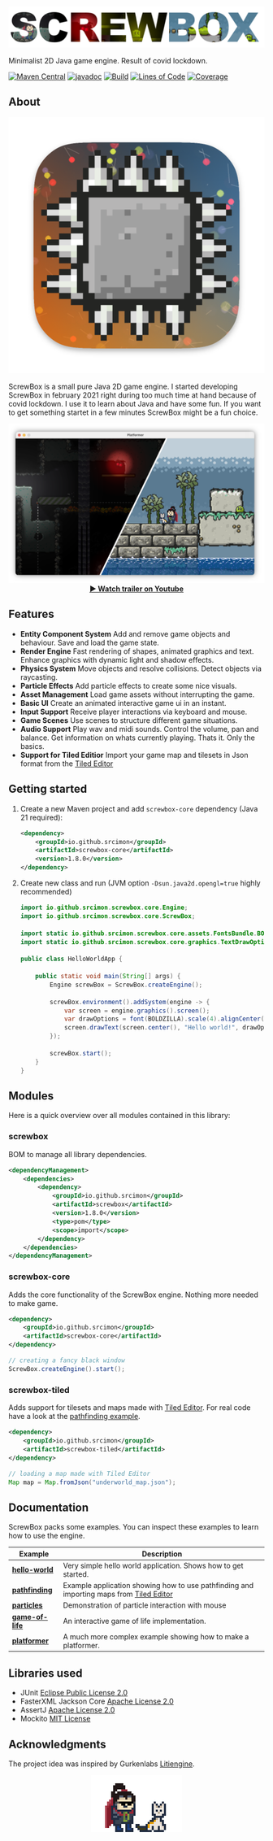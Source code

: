 ![Project Logo](docs/logo.png)

Minimalist 2D Java game engine. Result of covid lockdown.

[![Maven Central](https://img.shields.io/maven-central/v/io.github.srcimon/screwbox)](https://search.maven.org/artifact/io.github.srcimon/screwbox)
[![javadoc](https://javadoc.io/badge2/io.github.srcimon/screwbox-core/javadoc.svg)](https://javadoc.io/doc/io.github.srcimon/screwbox-core)
[![Build](https://github.com/srcimon/screwbox/actions/workflows/build.yml/badge.svg)](https://github.com/srcimon/screwbox/actions/workflows/build.yml)
[![Lines of Code](https://sonarcloud.io/api/project_badges/measure?project=srcimon_screwbox&metric=ncloc)](https://sonarcloud.io/summary/new_code?id=srcimon_screwbox)
[![Coverage](https://sonarcloud.io/api/project_badges/measure?project=srcimon_screwbox&metric=coverage)](https://sonarcloud.io/summary/new_code?id=srcimon_screwbox)

## About
![LOGO_512.png](screwbox-core/src/main/resources/assets/sprites/LOGO_512.png)

ScrewBox is a small pure Java 2D game engine.
I started developing ScrewBox in february 2021 right during too much time at hand because of covid lockdown.
I use it to learn about Java and have some fun.
If you want to get something startet in a few minutes ScrewBox might be a fun choice.

<p align="center"><a href="https://www.youtube.com/watch?v=fg5MJDx78SQ)"><img alt="youtube trailer" src="docs/trailer-thumbnail.png"></a>
<br/><b><a href="https://www.youtube.com/watch?v=fg5MJDx78SQ)">▶ Watch trailer on Youtube</a></b></p>

## Features

- **Entity Component System** Add and remove game objects and behaviour. Save and load the game state.
- **Render Engine** Fast rendering of shapes, animated graphics and text. Enhance graphics with dynamic light and shadow
  effects.
- **Physics System** Move objects and resolve collisions. Detect objects via raycasting.
- **Particle Effects** Add particle effects to create some nice visuals.
- **Asset Management** Load game assets without interrupting the game.
- **Basic UI** Create an animated interactive game ui in an instant.
- **Input Support** Receive player interactions via keyboard and mouse.
- **Game Scenes** Use scenes to structure different game situations.
- **Audio Support** Play wav and midi sounds. Control the volume, pan and balance. Get information on whats currently
  playing. Thats it. Only the basics.
- **Support for Tiled Editior** Import your game map and tilesets in Json format from
  the [Tiled Editor](https://www.mapeditor.org)

## Getting started

1. Create a new Maven project and add `screwbox-core` dependency (Java 21 required):

    ``` xml
    <dependency>
        <groupId>io.github.srcimon</groupId>
        <artifactId>screwbox-core</artifactId>
        <version>1.8.0</version>
    </dependency>
    ```

2. Create new class and run (JVM option `-Dsun.java2d.opengl=true` highly recommended)

    ``` java
    import io.github.srcimon.screwbox.core.Engine;
    import io.github.srcimon.screwbox.core.ScrewBox;
    
    import static io.github.srcimon.screwbox.core.assets.FontsBundle.BOLDZILLA;
    import static io.github.srcimon.screwbox.core.graphics.TextDrawOptions.font;
    
    public class HelloWorldApp {

        public static void main(String[] args) {
            Engine screwBox = ScrewBox.createEngine();

            screwBox.environment().addSystem(engine -> {
                var screen = engine.graphics().screen();
                var drawOptions = font(BOLDZILLA).scale(4).alignCenter();
                screen.drawText(screen.center(), "Hello world!", drawOptions);
            });

            screwBox.start();
        }
    }
    ```

## Modules

Here is a quick overview over all modules contained in this library:

### screwbox

BOM to manage all library dependencies.

``` xml
<dependencyManagement>
    <dependencies>
        <dependency>
            <groupId>io.github.srcimon</groupId>
            <artifactId>screwbox</artifactId>
            <version>1.8.0</version>
            <type>pom</type>
            <scope>import</scope>
        </dependency>
    </dependencies>
</dependencyManagement>
```

### screwbox-core

Adds the core functionality of the ScrewBox engine. Nothing more needed to make game.

``` xml
<dependency>
    <groupId>io.github.srcimon</groupId>
    <artifactId>screwbox-core</artifactId>
</dependency>
```

``` java
// creating a fancy black window
ScrewBox.createEngine().start();
```

### screwbox-tiled

Adds support for tilesets and maps made with [Tiled Editor](https://www.mapeditor.org). For real code have a look at
the [pathfinding example](./examples/pathfinding).

``` xml
<dependency>
    <groupId>io.github.srcimon</groupId>
    <artifactId>screwbox-tiled</artifactId>
</dependency>
```

``` java
// loading a map made with Tiled Editor
Map map = Map.fromJson("underworld_map.json");
```

## Documentation

ScrewBox packs some examples. You can inspect these examples to learn how to use the engine.

| Example                                     | Description                                                                                                          |
|---------------------------------------------|----------------------------------------------------------------------------------------------------------------------| 
| **[hello-world](./examples/hello-world)**   | Very simple hello world application. Shows how to get started.                                                       |
| **[pathfinding](./examples/pathfinding)**   | Example application showing how to use pathfinding and importing maps from [Tiled Editor](https://www.mapeditor.org) |
| **[particles](./examples/particles)**       | Demonstration of particle interaction with mouse                                                                     |
| **[game-of-life](./examples/game-of-life)** | An interactive game of life implementation.                                                                          |
| **[platformer](./examples/platformer)**     | A much more complex example showing how to make a platformer.                                                        |

## Libraries used

- JUnit [Eclipse Public License 2.0](https://github.com/junit-team/junit5/blob/main/LICENSE.md)
- FasterXML Jackson Core [Apache License 2.0](https://github.com/FasterXML/jackson-core/blob/2.14/LICENSE)
- AssertJ [Apache License 2.0](https://github.com/assertj/assertj-core/blob/main/LICENSE.txt)
- Mockito [MIT License](https://github.com/mockito/mockito/blob/main/LICENSE)

## Acknowledgments

The project idea was inspired by Gurkenlabs [Litiengine](https://github.com/gurkenlabs/litiengine).

<p align="center"><img alt="super hero and cat standing next to each other" src="docs/outro.gif"></p>
